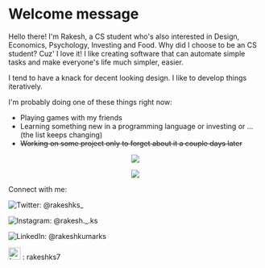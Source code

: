 # Welcome message

Hello there! I'm Rakesh, a CS student who's also interested in Design, Economics, Psychology, Investing and Food. Why did I choose to be an CS student? Cuz' I love it! I like creating software that can automate simple tasks and make everyone's life much simpler, easier. 

I tend to have a knack for decent looking design. I like to develop things iteratively. 

I'm probably doing one of these things right now:

- Playing games with my friends
- Learning something new in a programming language or investing or ... (the list keeps changing)
- ~~Working on some project only to forget about it a couple days later~~

<p align="center"><img src="https://github-readme-stats.vercel.app/api?username=Rakeshkumar-7&show_icons=true&theme=onedark"/></p>
<p align="center"><img src="https://github-readme-stats.vercel.app/api/top-langs/?username=Rakeshkumar-7&theme=onedark"/></p> <!-- &layout=compact -->

Connect with me:

<a href="https://twitter.com/rakeshks_" style="text-decoration: none;" target="_blank"><img src="https://img.icons8.com/dusk/24/000000/twitter.png" alt="Twitter"/>: @rakeshks_</a>

<a href="https://www.instagram.com/rakesh._.ks/" style="text-decoration: none;" target="_blank"><img src="https://img.icons8.com/dusk/24/000000/instagram-new.png" alt="Instagram"/>: @rakesh._.ks</a>

<a href="https://www.linkedin.com/in/rakeshkumarks/" style="text-decoration: none;" target="_blank"><img src="https://img.icons8.com/dusk/24/000000/linkedin.png" alt="LinkedIn"/>: @rakeshkumarks</a>

<a href="https://leetcode.com/rakeshks7/" style="text-decoration: none;" target="_blank"><img style="height: 24px; width: 24px;" src="https://upload.wikimedia.org/wikipedia/commons/1/19/LeetCode_logo_black.png?20191202080835" alt="Leetcode"/> : rakeshks7 </a>
